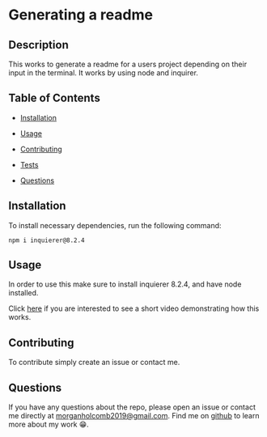 
  # Generating a readme
 

  ## Description

  This works to generate a readme for a users project depending on their input in the terminal. It works by using node and inquirer. 
  
  ## Table of Contents
  

  * [Installation](#installation)
  
  * [Usage](#usage)

  * [Contributing](#contributing)

  * [Tests](#tests)

  * [Questions](#questions)

  ## Installation

  To install necessary dependencies, run the following command:

  ~~~
  npm i inquierer@8.2.4
  ~~~

  ## Usage
  In order to use this make sure to install inquierer 8.2.4, and have node installed.

  Click <a href="https://watch.screencastify.com/v/MMGlF59zakC2taNiVfpF" target="_blank">here</a> if you are interested to see a short video demonstrating how this works. 

  
  ## Contributing

  To contribute simply create an issue or contact me. 

  ## Questions
  
 If you have any questions about the repo, please open an issue or contact me directly at morganholcomb2019@gmail.com. Find me on <a href="https://github.com/morgan1317" target="_blank">github</a> to learn more about my work  😁.
